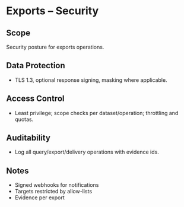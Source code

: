 # Exports – Security

## Scope
Security posture for exports operations.

## Data Protection
- TLS 1.3, optional response signing, masking where applicable.

## Access Control
- Least privilege; scope checks per dataset/operation; throttling and quotas.

## Auditability
- Log all query/export/delivery operations with evidence ids.

## Notes
- Signed webhooks for notifications
- Targets restricted by allow-lists
- Evidence per export
